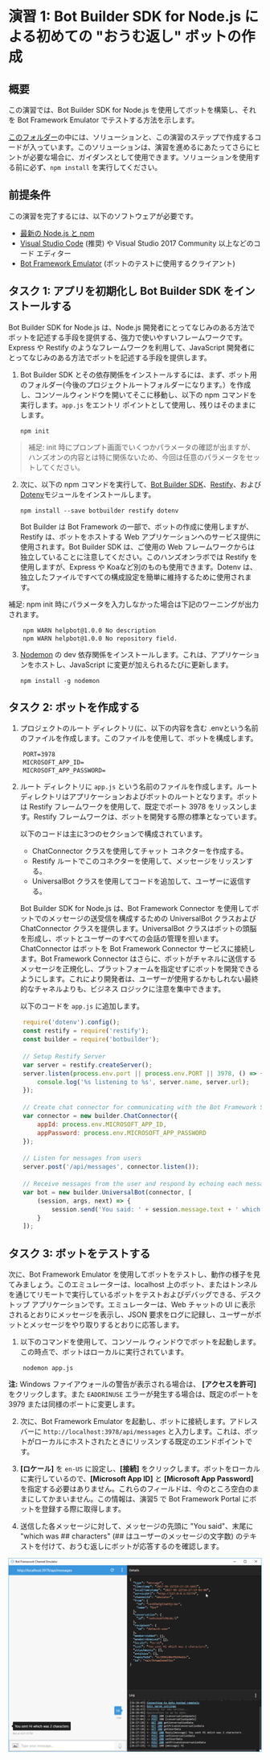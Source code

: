 # 演習 1: Bot Builder SDK for Node.js による初めての "おうむ返し" ボットの作成  

## 概要  

この演習では、Bot Builder SDK for Node.js を使用してボットを構築し、それを Bot Framework Emulator でテストする方法を示します。  

[このフォルダー](./exercise1-EchoBot)の中には、ソリューションと、この演習のステップで作成するコードが入っています。このソリューションは、演習を進めるにあたってさらにヒントが必要な場合に、ガイダンスとして使用できます。ソリューションを使用する前に必ず、`npm
install` を実行してください。  

## 前提条件  

この演習を完了するには、以下のソフトウェアが必要です。  

* [最新の Node.js と npm](https://nodejs.org/en/download)  
* [Visual Studio Code](https://code.visualstudio.com/download) (推奨) や Visual Studio 2017 Community 以上などのコード エディター  
* [Bot Framework Emulator](https://emulator.botframework.com/) (ボットのテストに使用するクライアント)

## タスク 1: アプリを初期化し Bot Builder SDK をインストールする  

Bot Builder SDK for Node.js は、Node.js 開発者にとってなじみのある方法でボットを記述する手段を提供する、強力で使いやすいフレームワークです。Express や Restify のようなフレームワークを利用して、JavaScript 開発者にとってなじみのある方法でボットを記述する手段を提供します。  

1. Bot Builder SDK とその依存関係をインストールするには、まず、ボット用のフォルダー(今後のプロジェクトルートフォルダーになります。）を作成し、コンソールウィンドウを開いてそこに移動し、以下の npm コマンドを実行します。`app.js` をエントリ ポイントとして使用し、残りはそのままにします。
    
    ```
    npm init
    ```

<!-- ドライラン時に補足追加 -->
> 補足: init 時にプロンプト画面でいくつかパラメータの確認が出ますが、ハンズオンの内容とは特に関係ないため、今回は任意のパラメータをセットしてください。

2. 次に、以下の npm コマンドを実行して、[Bot Builder SDK](https://dev.botframework.com/)、[Restify](http://restify.com/)、および[Dotenv](https://github.com/motdotla/dotenv)モジュールをインストールします。

    ```
    npm install --save botbuilder restify dotenv
    ```

    Bot Builder は Bot Framework の一部で、ボットの作成に使用しますが、Restify は、ボットをホストする Web アプリケーションへのサービス提供に使用されます。Bot Builder SDK は、ご使用の Web フレームワークからは独立していることに注意してください。このハンズオンラボでは Restify を使用しますが、Express や Koaなど別のものも使用できます。Dotenv は、独立したファイルですべての構成設定を簡単に維持するために使用されます。

<!--- ドライラン時に補足追加 -->
 補足: npm init 時にパラメータを入力しなかった場合は下記のワーニングが出力されます。

```
    npm WARN helpbot@1.0.0 No description
    npm WARN helpbot@1.0.0 No repository field.
```

3. [Nodemon](https://nodemon.io/) の dev 依存関係をインストールします。これは、アプリケーションをホストし、JavaScript に変更が加えられるたびに更新します。

    ```
    npm install -g nodemon
    ```

## タスク 2: ボットを作成する

1. プロジェクトのルート ディレクトリ(に、以下の内容を含む .envという名前のファイルを作成します。このファイルを使用して、ボットを構成します。

```
    PORT=3978
    MICROSOFT_APP_ID=
    MICROSOFT_APP_PASSWORD=
```

2. ルート ディレクトリに `app.js` という名前のファイルを作成します。ルートディレクトリはアプリケーションおよびボットのルートとなります。ボットは Restify フレームワークを使用して、既定でポート 3978 をリッスンします。Restify フレームワークは、ボットを開発する際の標準となっています。

    以下のコードは主に3つのセクションで構成されています。

    -   ChatConnector クラスを使用してチャット コネクターを作成する。
    -   Restify ルートでこのコネクターを使用して、メッセージをリッスンする。
    -   UniversalBot クラスを使用してコードを追加して、ユーザーに返信する。

    Bot Builder SDK for Node.js は、Bot Framework Connector を使用してボットでのメッセージの送受信を構成するための UniversalBot クラスおよび ChatConnector クラスを提供します。UniversalBot クラスはボットの頭脳を形成し、ボットとユーザーのすべての会話の管理を担います。ChatConnector はボットを Bot Framework Connector サービスに接続します。Bot Framework Connector はさらに、ボットがチャネルに送信するメッセージを正規化し、プラットフォームを指定せずにボットを開発できるようにします。これにより開発者は、ユーザーが使用するかもしれない最終的なチャネルよりも、ビジネス ロジックに注意を集中できます。

    以下のコードを `app.js` に追加します。

``` javascript
    require('dotenv').config();
    const restify = require('restify');
    const builder = require('botbuilder');

    // Setup Restify Server
    var server = restify.createServer();
    server.listen(process.env.port || process.env.PORT || 3978, () => {
        console.log('%s listening to %s', server.name, server.url);
    });

    // Create chat connector for communicating with the Bot Framework Service
    var connector = new builder.ChatConnector({
        appId: process.env.MICROSOFT_APP_ID,
        appPassword: process.env.MICROSOFT_APP_PASSWORD
    });

    // Listen for messages from users
    server.post('/api/messages', connector.listen());

    // Receive messages from the user and respond by echoing each message back (prefixed with 'You said:')
    var bot = new builder.UniversalBot(connector, [
        (session, args, next) => {
            session.send('You said: ' + session.message.text + ' which was ' + session.message.text.length + ' characters');
        }
    ]);
```

## タスク 3: ボットをテストする

次に、Bot Framework Emulator を使用してボットをテストし、動作の様子を見てみましょう。このエミュレーターは、localhost 上のボット、またはトンネルを通じてリモートで実行しているボットをテストおよびデバッグできる、デスクトップ アプリケーションです。エミュレーターは、Web チャットの UI に表示されるとおりにメッセージを表示し、JSON 要求をログに記録し、ユーザーがボットとメッセージをやり取りするとおりに応答します。

1.  以下のコマンドを使用して、コンソール
    ウィンドウでボットを起動します。この時点で、ボットはローカルに実行されています。

```
    nodemon app.js
```

 **注:** Windows ファイアウォールの警告が表示される場合は、 **[アクセスを許可]** をクリックします。また `EADDRINUSE` エラーが発生する場合は、既定のポートを 3979 または同様のポートに変更します。

2.  次に、Bot Framework Emulator を起動し、ボットに接続します。アドレス バーに
    `http://localhost:3978/api/messages`
    と入力します。これは、ボットがローカルにホストされたときにリッスンする既定のエンドポイントです。

3.  **[ロケール]** を `en-US` に設定し、**[接続]**
    をクリックします。ボットをローカルに実行しているので、**[Microsoft App ID]** と **[Microsoft App Password]** を指定する必要はありません。これらのフィールドは、今のところ空白のままにしてかまいません。この情報は、演習5 で Bot Framework Portal にボットを登録する際に取得します。

4.  送信した各メッセージに対して、メッセージの先頭に "You said"、末尾に "which was \#\# characters" (\#\# はユーザーのメッセージの文字数) のテキストを付けて、おうむ返しにボットが応答するのを確認します。

   ![](./media/1-1.png)
